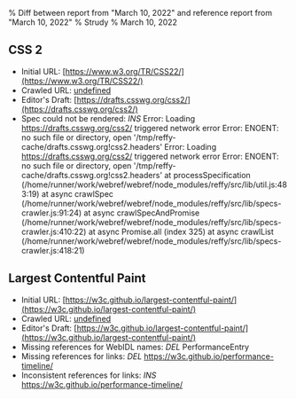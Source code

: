 % Diff between report from "March 10, 2022" and reference report from "March 10, 2022"
% Strudy
% March 10, 2022

## CSS 2

- Initial URL: [https://www.w3.org/TR/CSS22/](https://www.w3.org/TR/CSS22/)
- Crawled URL: [undefined](undefined)
- Editor's Draft: [https://drafts.csswg.org/css2/](https://drafts.csswg.org/css2/)
- Spec could not be rendered: *INS* Error: Loading https://drafts.csswg.org/css2/ triggered network error Error: ENOENT: no such file or directory, open '/tmp/reffy-cache/drafts.csswg.org!css2.headers' Error: Loading https://drafts.csswg.org/css2/ triggered network error Error: ENOENT: no such file or directory, open '/tmp/reffy-cache/drafts.csswg.org!css2.headers'
    at processSpecification (/home/runner/work/webref/webref/node_modules/reffy/src/lib/util.js:483:19)
    at async crawlSpec (/home/runner/work/webref/webref/node_modules/reffy/src/lib/specs-crawler.js:91:24)
    at async crawlSpecAndPromise (/home/runner/work/webref/webref/node_modules/reffy/src/lib/specs-crawler.js:410:22)
    at async Promise.all (index 325)
    at async crawlList (/home/runner/work/webref/webref/node_modules/reffy/src/lib/specs-crawler.js:418:21)


## Largest Contentful Paint

- Initial URL: [https://w3c.github.io/largest-contentful-paint/](https://w3c.github.io/largest-contentful-paint/)
- Crawled URL: [undefined](undefined)
- Editor's Draft: [https://w3c.github.io/largest-contentful-paint/](https://w3c.github.io/largest-contentful-paint/)
- Missing references for WebIDL names: *DEL* PerformanceEntry
- Missing references for links: *DEL* https://w3c.github.io/performance-timeline/
- Inconsistent references for links: *INS* https://w3c.github.io/performance-timeline/



